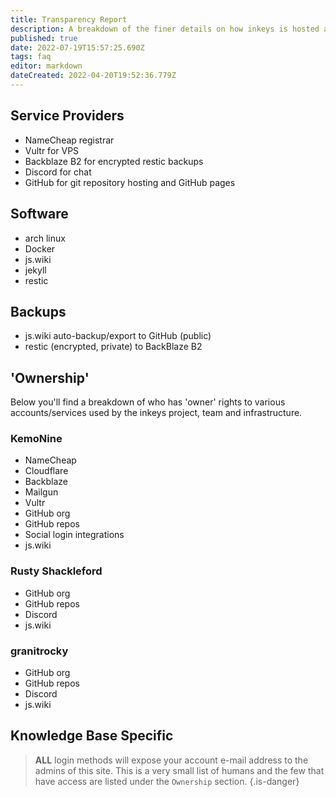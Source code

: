 ```yaml
---
title: Transparency Report
description: A breakdown of the finer details on how inkeys is hosted and structured
published: true
date: 2022-07-19T15:57:25.690Z
tags: faq
editor: markdown
dateCreated: 2022-04-20T19:52:36.779Z
---
```


## Service Providers

- NameCheap registrar
- Vultr for VPS
- Backblaze B2 for encrypted restic backups
- Discord for chat
- GitHub for git repository hosting and GitHub pages

## Software

- arch linux
- Docker
- js.wiki
- jekyll
- restic

## Backups

- js.wiki auto-backup/export to GitHub (public)
- restic (encrypted, private) to BackBlaze B2

## 'Ownership'

Below you'll find a breakdown of who has 'owner' rights to various accounts/services used by the inkeys project, team and infrastructure.

### KemoNine

- NameCheap
- Cloudflare
- Backblaze
- Mailgun
- Vultr
- GitHub org
- GitHub repos
- Social login integrations
- js.wiki

### Rusty Shackleford

- GitHub org
- GitHub repos
- Discord
- js.wiki

### granitrocky

- GitHub org
- GitHub repos
- Discord
- js.wiki

## Knowledge Base Specific

> **ALL** login methods will expose your account e-mail address to the admins of this site. This is a very small list of humans and the few that have access are listed under the `Ownership` section.
{.is-danger}
